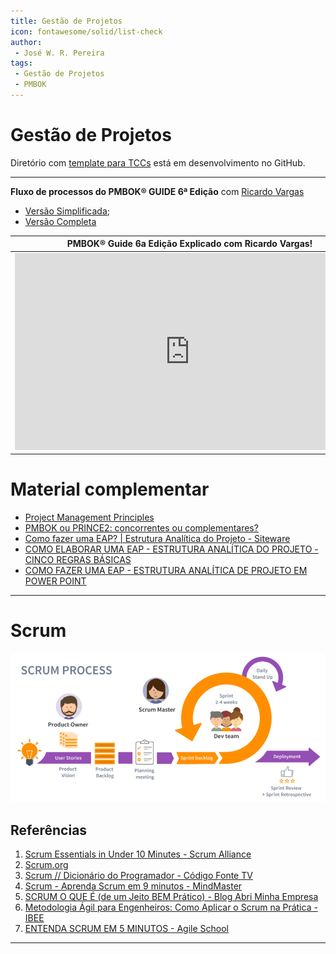 ```yaml
---
title: Gestão de Projetos
icon: fontawesome/solid/list-check
author:
 - José W. R. Pereira
tags:
 - Gestão de Projetos
 - PMBOK
---
```



# Gestão de Projetos

Diretório com [template para TCCs](https://github.com/JoseWRPereira/tcc_template) está em desenvolvimento no GitHub.

---

**Fluxo de processos do PMBOK® GUIDE 6ª Edição** com [Ricardo Vargas](https://ricardo-vargas.com/pt/pmbok6-processes-flow/) 

- [Versão Simplificada](https://rvdownloads.s3.amazonaws.com/uploads/downloads/pmbok-6ed/pt/ricardo_vargas_simplified_pmbok_flow_6ed_color_PT-A3.pdf);
- [Versão Completa](https://rvdownloads.s3.amazonaws.com/uploads/downloads/pmbok-6ed/pt/ricardo_vargas_pmbok_flow_6ed_color_PT-A0.pdf)



| PMBOK® Guide 6a Edição Explicado com Ricardo Vargas! |
|:----------------------------------------------------:|
|<iframe width="560" height="315" src="https://www.youtube.com/embed/rvDnS_wWwJs?si=_wFBAxjzjzOuSSJo" title="YouTube video player" frameborder="0" allow="accelerometer; autoplay; clipboard-write; encrypted-media; gyroscope; picture-in-picture; web-share" referrerpolicy="strict-origin-when-cross-origin" allowfullscreen></iframe> |

# Material complementar 

- [Project Management Principles](https://www.4pmti.com/learn/pmbok-guide-7th-ed/)
- [PMBOK ou PRINCE2: concorrentes ou complementares?](https://www.gerenciandoriscosemprojetos.com/2017/07/21/pmbokouprince2-concorrentes-ou-complementares/)
- [Como fazer uma EAP? | Estrutura Analítica do Projeto - Siteware](https://www.youtube.com/watch?v=9KSpvxoCJW4)
- [COMO ELABORAR UMA EAP - ESTRUTURA ANALÍTICA DO PROJETO - CINCO REGRAS BÁSICAS](https://youtu.be/WcNE8p4R0-g?si=rK_GMDAqSqwoAyBq)
- [COMO FAZER UMA EAP - ESTRUTURA ANALÍTICA DE PROJETO EM POWER POINT](https://youtu.be/laN-FG4nrVQ?si=nYOof4ExChaaisDY)
 
---

# Scrum

![ScrumProcess](img/SCRUM.png)

## Referências
1. [Scrum Essentials in Under 10 Minutes - Scrum Alliance](https://youtu.be/RtQ3tpq-RuE?si=CNq0DVJIIwwUYhcO)
2. [Scrum.org](https://www.scrum.org/)
3. [Scrum // Dicionário do Programador - Código Fonte TV](https://youtu.be/3aCww_1RnL0?si=LNLqSJSmEiJ5MbP0)
4. [Scrum - Aprenda Scrum em 9 minutos - MindMaster](https://youtu.be/XfvQWnRgxG0?si=JGu0gHxJvkSv1Cv1)
5. [SCRUM O QUE É (de um Jeito BEM Prático) - Blog Abri Minha Empresa](https://youtu.be/HlmiVz0SqNQ?si=Us6Djd2c4tUsis0G)
6. [Metodologia Ágil para Engenheiros: Como Aplicar o Scrum na Prática - IBEE](https://youtu.be/4ap_8MnZzcs?si=cvV1T2Uv1-bbfZoc)
7. [ENTENDA SCRUM EM 5 MINUTOS - Agile School](https://youtu.be/yMxvfTVbOVM?si=ujfeNk8YkP15wax3)


---